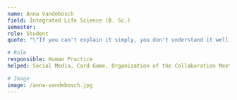 ```yaml
---
name: Anna Vandebosch 
field: Integrated Life Science (B. Sc.)
semester: 
role: Student
quote: "\"If you can't explain it simply, you don't understand it well enough.\" Albert Einstein"

# Role
responsible: Human Practice
helped: Social Media, Card Game, Organization of the Collaboration MeetUp 

# Image
image: /anna-vandebosch.jpg
---
```

